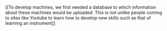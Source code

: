 [[To develop machines, we first needed a database to which information about these machines would be uploaded. This is not unlike people coming to sites like Youtube to learn how to develop new skills such as that of learning an instrument]]
